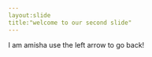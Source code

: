 ```yaml
---
layout:slide
title:"welcome to our second slide"
---
```

I am amisha 
use the left arrow to go back!
